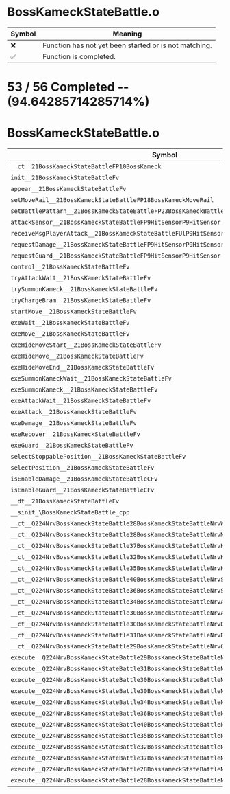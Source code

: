 # BossKameckStateBattle.o
| Symbol | Meaning 
| ------------- | ------------- 
| :x: | Function has not yet been started or is not matching. 
| :white_check_mark: | Function is completed. 


# 53 / 56 Completed -- (94.64285714285714%)
# BossKameckStateBattle.o
| Symbol | Decompiled? |
| ------------- | ------------- |
| `__ct__21BossKameckStateBattleFP10BossKameck` | :x: |
| `init__21BossKameckStateBattleFv` | :white_check_mark: |
| `appear__21BossKameckStateBattleFv` | :white_check_mark: |
| `setMoveRail__21BossKameckStateBattleFP18BossKameckMoveRail` | :white_check_mark: |
| `setBattlePattarn__21BossKameckStateBattleFP23BossKameckBattlePattarn` | :white_check_mark: |
| `attackSensor__21BossKameckStateBattleFP9HitSensorP9HitSensor` | :white_check_mark: |
| `receiveMsgPlayerAttack__21BossKameckStateBattleFUlP9HitSensorP9HitSensor` | :white_check_mark: |
| `requestDamage__21BossKameckStateBattleFP9HitSensorP9HitSensor` | :white_check_mark: |
| `requestGuard__21BossKameckStateBattleFP9HitSensorP9HitSensor` | :white_check_mark: |
| `control__21BossKameckStateBattleFv` | :white_check_mark: |
| `tryAttackWait__21BossKameckStateBattleFv` | :white_check_mark: |
| `trySummonKameck__21BossKameckStateBattleFv` | :white_check_mark: |
| `tryChargeBram__21BossKameckStateBattleFv` | :white_check_mark: |
| `startMove__21BossKameckStateBattleFv` | :white_check_mark: |
| `exeWait__21BossKameckStateBattleFv` | :white_check_mark: |
| `exeMove__21BossKameckStateBattleFv` | :white_check_mark: |
| `exeHideMoveStart__21BossKameckStateBattleFv` | :white_check_mark: |
| `exeHideMove__21BossKameckStateBattleFv` | :x: |
| `exeHideMoveEnd__21BossKameckStateBattleFv` | :white_check_mark: |
| `exeSummonKameckWait__21BossKameckStateBattleFv` | :white_check_mark: |
| `exeSummonKameck__21BossKameckStateBattleFv` | :white_check_mark: |
| `exeAttackWait__21BossKameckStateBattleFv` | :white_check_mark: |
| `exeAttack__21BossKameckStateBattleFv` | :white_check_mark: |
| `exeDamage__21BossKameckStateBattleFv` | :white_check_mark: |
| `exeRecover__21BossKameckStateBattleFv` | :x: |
| `exeGuard__21BossKameckStateBattleFv` | :white_check_mark: |
| `selectStoppablePosition__21BossKameckStateBattleFv` | :white_check_mark: |
| `selectPosition__21BossKameckStateBattleFv` | :white_check_mark: |
| `isEnableDamage__21BossKameckStateBattleCFv` | :white_check_mark: |
| `isEnableGuard__21BossKameckStateBattleCFv` | :white_check_mark: |
| `__dt__21BossKameckStateBattleFv` | :white_check_mark: |
| `__sinit_\BossKameckStateBattle_cpp` | :white_check_mark: |
| `__ct__Q224NrvBossKameckStateBattle28BossKameckStateBattleNrvWaitFv` | :white_check_mark: |
| `__ct__Q224NrvBossKameckStateBattle28BossKameckStateBattleNrvMoveFv` | :white_check_mark: |
| `__ct__Q224NrvBossKameckStateBattle37BossKameckStateBattleNrvHideMoveStartFv` | :white_check_mark: |
| `__ct__Q224NrvBossKameckStateBattle32BossKameckStateBattleNrvHideMoveFv` | :white_check_mark: |
| `__ct__Q224NrvBossKameckStateBattle35BossKameckStateBattleNrvHideMoveEndFv` | :white_check_mark: |
| `__ct__Q224NrvBossKameckStateBattle40BossKameckStateBattleNrvSummonKameckWaitFv` | :white_check_mark: |
| `__ct__Q224NrvBossKameckStateBattle36BossKameckStateBattleNrvSummonKameckFv` | :white_check_mark: |
| `__ct__Q224NrvBossKameckStateBattle34BossKameckStateBattleNrvAttackWaitFv` | :white_check_mark: |
| `__ct__Q224NrvBossKameckStateBattle30BossKameckStateBattleNrvAttackFv` | :white_check_mark: |
| `__ct__Q224NrvBossKameckStateBattle30BossKameckStateBattleNrvDamageFv` | :white_check_mark: |
| `__ct__Q224NrvBossKameckStateBattle31BossKameckStateBattleNrvRecoverFv` | :white_check_mark: |
| `__ct__Q224NrvBossKameckStateBattle29BossKameckStateBattleNrvGuardFv` | :white_check_mark: |
| `execute__Q224NrvBossKameckStateBattle29BossKameckStateBattleNrvGuardCFP5Spine` | :white_check_mark: |
| `execute__Q224NrvBossKameckStateBattle31BossKameckStateBattleNrvRecoverCFP5Spine` | :white_check_mark: |
| `execute__Q224NrvBossKameckStateBattle30BossKameckStateBattleNrvDamageCFP5Spine` | :white_check_mark: |
| `execute__Q224NrvBossKameckStateBattle30BossKameckStateBattleNrvAttackCFP5Spine` | :white_check_mark: |
| `execute__Q224NrvBossKameckStateBattle34BossKameckStateBattleNrvAttackWaitCFP5Spine` | :white_check_mark: |
| `execute__Q224NrvBossKameckStateBattle36BossKameckStateBattleNrvSummonKameckCFP5Spine` | :white_check_mark: |
| `execute__Q224NrvBossKameckStateBattle40BossKameckStateBattleNrvSummonKameckWaitCFP5Spine` | :white_check_mark: |
| `execute__Q224NrvBossKameckStateBattle35BossKameckStateBattleNrvHideMoveEndCFP5Spine` | :white_check_mark: |
| `execute__Q224NrvBossKameckStateBattle32BossKameckStateBattleNrvHideMoveCFP5Spine` | :white_check_mark: |
| `execute__Q224NrvBossKameckStateBattle37BossKameckStateBattleNrvHideMoveStartCFP5Spine` | :white_check_mark: |
| `execute__Q224NrvBossKameckStateBattle28BossKameckStateBattleNrvMoveCFP5Spine` | :white_check_mark: |
| `execute__Q224NrvBossKameckStateBattle28BossKameckStateBattleNrvWaitCFP5Spine` | :white_check_mark: |
